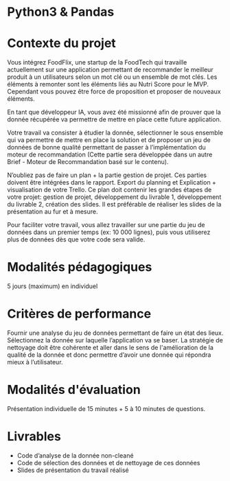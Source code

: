 # Python3 & Pandas

# Contexte du projet

Vous intégrez FoodFlix, une startup de la FoodTech qui travaille actuellement sur une application permettant de recommander le meilleur produit à un utilisateurs selon un mot clé ou un ensemble de mot clés. Les éléments à remonter sont les éléments liés au Nutri Score pour le MVP. Cependant vous pouvez être force de proposition et proposer de nouveaux éléments.

En tant que développeur IA, vous avez été missionné afin de prouver que la donnée récupérée va permettre de mettre en place cette future application.

Votre travail va consister à étudier la donnée, sélectionner le sous ensemble qui va permettre de mettre en place la solution et de proposer un jeu de données de bonne qualité permettant de passer à l’implémentation du moteur de recommandation (Cette partie sera développée dans un autre Brief - Moteur de Recommandation basé sur le contenu).

N’oubliez pas de faire un plan + la partie gestion de projet. Ces parties doivent être intégrées dans le rapport. Export du planning et Explication + visualisation de votre Trello. Ce plan doit contenir les grandes étapes de votre projet: gestion de projet, développement du livrable 1, développement du livrable 2, création des slides. Il est préférable de réaliser les slides de la présentation au fur et à mesure.

Pour faciliter votre travail, vous allez travailler sur une partie du jeu de données dans un premier temps (ex: 10 000 lignes), puis vous utiliserez plus de données dès que votre code sera valide.

# Modalités pédagogiques

5 jours (maximum) en individuel


# Critères de performance
Fournir une analyse du jeu de données permettant de faire un état des lieux. Sélectionnez la donnée sur laquelle l’application va se baser. La stratégie de nettoyage doit être cohérente et aller dans le sens de l'amélioration de la qualité de la donnée et donc permettre d’avoir une donnée qui répondra mieux à l’utilisateur.

# Modalités d'évaluation

Présentation individuelle de 15 minutes + 5 à 10 minutes de questions.

# Livrables

- Code d’analyse de la donnée non-cleané
- Code de sélection des données et de nettoyage de ces données
- Slides de présentation du travail réalisé